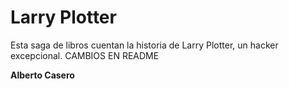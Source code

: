 # Larry Plotter

Esta saga de libros cuentan la historia de Larry Plotter, un hacker excepcional.
CAMBIOS EN README

**Alberto Casero**
